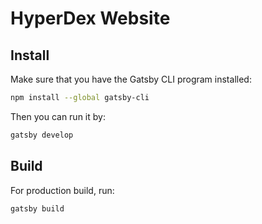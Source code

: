# HyperDex Website

## Install

Make sure that you have the Gatsby CLI program installed:
```sh
npm install --global gatsby-cli
```

Then you can run it by:
```sh
gatsby develop
```

## Build

For production build, run:

```sh
gatsby build
```
